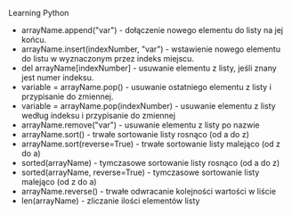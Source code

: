 Learning Python

- arrayName.append("var") - dołączenie nowego elementu do listy na jej końcu.
- arrayName.insert(indexNumber, "var") - wstawienie nowego elementu do listu w wyznaczonym przez indeks miejscu.
- del arrayName[indexNumber] - usuwanie elementu z listy, jeśli znany jest numer indeksu.
- variable = arrayName.pop() - usuwanie ostatniego elementu z listy i przypisanie do zmiennej.
- variable = arrayName.pop(indexNumber) - usuwanie elementu z listy według indeksu i przypisanie do zmiennej
- arrayName.remove("var") - usuwanie elementu z listy po nazwie
- arrayName.sort() - trwałe sortowanie listy rosnąco (od a do z)
- arrayName.sort(reverse=True) - trwałe sortowanie listy malejąco (od z do a)
- sorted(arrayName) - tymczasowe sortowanie listy rosnąco (od a do z)
- sorted(arrayName, reverse=True) - tymczasowe sortowanie listy malejąco (od z do a)
- arrayName.reverse() - trwałe odwracanie kolejności wartości w liście
- len(arrayName) - zliczanie ilości elementów listy
